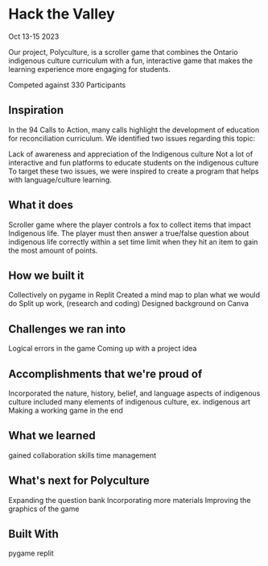 <h1>Hack the Valley</h1>
Oct 13-15 2023
<p>Our project, Polyculture, is a scroller game that combines the Ontario indigenous culture curriculum with a fun, interactive game that makes the learning experience more engaging for students.</p>
<p>Competed against 330 Participants</p>

<h2>Inspiration</h2>
In the 94 Calls to Action, many calls highlight the development of education for reconciliation curriculum. We identified two issues regarding this topic:

Lack of awareness and appreciation of the Indigenous culture
Not a lot of interactive and fun platforms to educate students on the indigenous culture
To target these two issues, we were inspired to create a program that helps with language/culture learning.

<h2>What it does</h2>
Scroller game where the player controls a fox to collect items that impact Indigenous life. The player must then answer a true/false question about indigenous life correctly within a set time limit when they hit an item to gain the most amount of points.

<h2>How we built it</h2>
Collectively on pygame in Replit
Created a mind map to plan what we would do
Split up work, (research and coding)
Designed background on Canva
  
<h2>Challenges we ran into</h2>
Logical errors in the game
Coming up with a project idea
  
<h2>Accomplishments that we're proud of</h2>
Incorporated the nature, history, belief, and language aspects of indigenous culture
included many elements of indigenous culture, ex. indigenous art
Making a working game in the end

<h2>What we learned</h2>
gained collaboration skills
time management

<h2>What's next for Polyculture</h2>
Expanding the question bank
Incorporating more materials
Improving the graphics of the game

<h2>Built With</h2>
pygame
replit
